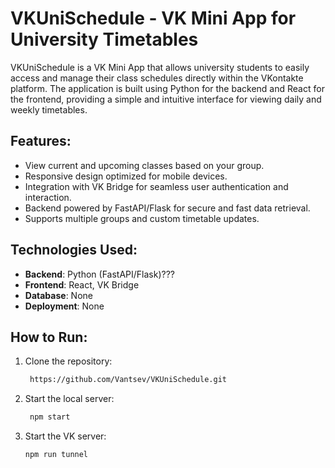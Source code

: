 # VKUniSchedule - VK Mini App for University Timetables

VKUniSchedule is a VK Mini App that allows university students to easily access and manage their class schedules directly within the VKontakte platform. The application is built using Python for the backend and React for the frontend, providing a simple and intuitive interface for viewing daily and weekly timetables.

## Features:
- View current and upcoming classes based on your group.
- Responsive design optimized for mobile devices.
- Integration with VK Bridge for seamless user authentication and interaction.
- Backend powered by FastAPI/Flask for secure and fast data retrieval.
- Supports multiple groups and custom timetable updates.

## Technologies Used:
- **Backend**: Python (FastAPI/Flask)???
- **Frontend**: React, VK Bridge
- **Database**:  None
- **Deployment**: None

## How to Run:
1. Clone the repository:
   ```bash
    https://github.com/Vantsev/VKUniSchedule.git
   
2. Start the local server:
   ```bash
    npm start
   
3. Start the VK server:
   ```bash
   npm run tunnel